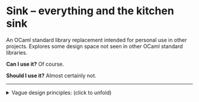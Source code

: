 # Sink – everything and the kitchen sink

An OCaml standard library replacement intended for personal use in other
projects. Explores some design space not seen in other OCaml standard libraries.

__Can I use it?__ Of course.

__Should I use it?__ Almost certainly not.

<hr/>

<details>
<summary>Vague design principles: (click to unfold)</summary>

- __Consistent interfaces__. Very similar to the approach taken in [base], type
  interfaces are constructed using a combination of functors and PPX to ensure
  consistency.

- __Type-class dictionaries__.

- __Higher-kinded polymorphism via [brands][yallop14]__. All higher-kinded types
  `'a t` come alongside a corresponding _brand_ `br` that can be used to
  specialise functions that are polymorphic over _all_ higher-kinded types. With
  some squinting, this enables an OCaml equivalent of the standard Haskell
  typeclass hierarchy (`Monoid`, `Semigroup`, `Functor`, `Monad` etc.).

- __Generic programming__. All higher-kinded types `t` come alonside a _value_
  `t` that is a run-time representation of the type. These representations can
  be used to derive operations on the corresponding types, if you're (_a_)
  allergic to boilerplate, (_b_) can't afford a PPX dependency and (_c_) don't
  care about performance.

- __Function-level programming permitted__. Use of point-free style in OCaml
  code has been somewhat contentious, but I find it useful occasionally.
  Function composition is provided as `( >> )`, function-level monadic
  composition as `( >=> )` etc.
  
- __Name-spaced operators__. Some modules provide `Infix` and `Syntax`
  submodules that are intended to be opened either locally or globally. For
  instance, there are many ways to get at the `bind` operation on lists:

|                | `List`     | `List.Infix` | `List.Syntax`  |
| -------------- |:----------:|:------------:|:--------------:|
| Value-level    | `bind`     | `( >>= )`    | `( let* )`     |
| Function-level | `kliesli`  | `( >=> )`    | —              |

- __Composable error values__.

- __Dependencies à la carte__. OCaml library developers have limited solutions
  for isolating their users from library dependency choices. (At time of
  writing, my system contains 38 Opam switches with transitive dependencies on
  [`Base`][js-base].) For lack of a better solution, Sink is intended to be
  vendored, taking advantage of Dune's excellent composability. In Mirage style,
  extra dependencies such as [`Lwt`][lwt], [`Alcotest`][alcotest], and
  [`Pp`][pp] can be opted into explicitly.

<hr/>

If you don't care about any of the above, you probably want the OCaml standard
library instead. Some non-goals of this project:

- __~~Speed~~__. e.g. functions over lists are tail-recursive to minimise
  surprisal.

- __~~Exotic data-structures~~__. Ring buffers, indices, B-trees, tries etc. to
  be found elsewhere. If you want one of these, you probably care about its
  performance (and this library is not about performance). Try
  [`Containers`][containers].

As well as a few minor things:

- All sequencing is _left-to-right_ (e.g. `( *> )` is provided for
  applicatives but `( <* )` is not).
  
</details>

[yallop14]: https://www.cl.cam.ac.uk/~jdy22/papers/lightweight-higher-kinded-polymorphism.pdf
[lwt]: https://github.com/ocsigen/lwt
[alcotest]: https://github.com/mirage/alcotest
[pp]: https://github.com/diml/pp
[js-base]: https://github.com/janestreet/base
[containers]: https://github.com/c-cube/ocaml-containers
